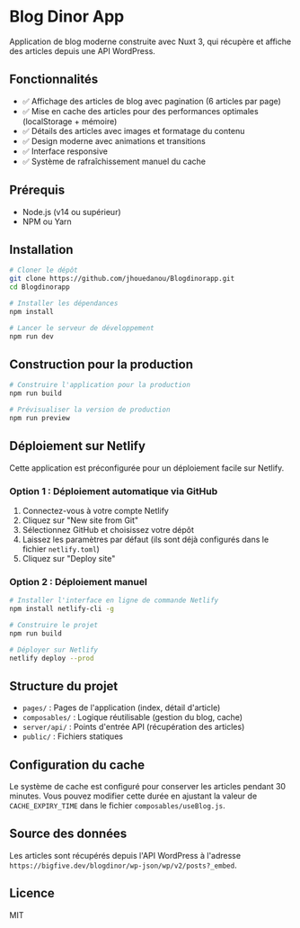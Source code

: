 # Blog Dinor App

Application de blog moderne construite avec Nuxt 3, qui récupère et affiche des articles depuis une API WordPress.

## Fonctionnalités

- ✅ Affichage des articles de blog avec pagination (6 articles par page)
- ✅ Mise en cache des articles pour des performances optimales (localStorage + mémoire)
- ✅ Détails des articles avec images et formatage du contenu
- ✅ Design moderne avec animations et transitions
- ✅ Interface responsive
- ✅ Système de rafraîchissement manuel du cache

## Prérequis

- Node.js (v14 ou supérieur)
- NPM ou Yarn

## Installation

```bash
# Cloner le dépôt
git clone https://github.com/jhouedanou/Blogdinorapp.git
cd Blogdinorapp

# Installer les dépendances
npm install

# Lancer le serveur de développement
npm run dev
```

## Construction pour la production

```bash
# Construire l'application pour la production
npm run build

# Prévisualiser la version de production
npm run preview
```

## Déploiement sur Netlify

Cette application est préconfigurée pour un déploiement facile sur Netlify.

### Option 1 : Déploiement automatique via GitHub

1. Connectez-vous à votre compte Netlify
2. Cliquez sur "New site from Git"
3. Sélectionnez GitHub et choisissez votre dépôt
4. Laissez les paramètres par défaut (ils sont déjà configurés dans le fichier `netlify.toml`)
5. Cliquez sur "Deploy site"

### Option 2 : Déploiement manuel

```bash
# Installer l'interface en ligne de commande Netlify
npm install netlify-cli -g

# Construire le projet
npm run build

# Déployer sur Netlify
netlify deploy --prod
```

## Structure du projet

- `pages/` : Pages de l'application (index, détail d'article)
- `composables/` : Logique réutilisable (gestion du blog, cache)
- `server/api/` : Points d'entrée API (récupération des articles)
- `public/` : Fichiers statiques

## Configuration du cache

Le système de cache est configuré pour conserver les articles pendant 30 minutes. Vous pouvez modifier cette durée en ajustant la valeur de `CACHE_EXPIRY_TIME` dans le fichier `composables/useBlog.js`.

## Source des données

Les articles sont récupérés depuis l'API WordPress à l'adresse `https://bigfive.dev/blogdinor/wp-json/wp/v2/posts?_embed`.

## Licence

MIT
